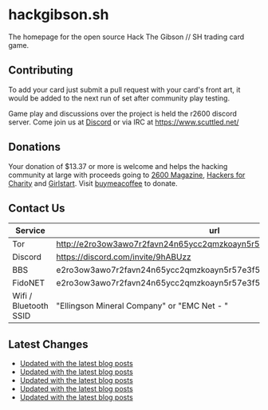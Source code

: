 # hackgibson.sh
The homepage for the open source Hack The Gibson // SH trading card game.


## Contributing

To add your card just submit a pull request with your card's front art, it would be added to the next run of set after community play testing.

Game play and discussions over the project is held the r2600 discord server. Come join us at [Discord](https://discord.com/invite/9hABUzz) or via IRC at https://www.scuttled.net/


## Donations

Your donation of $13.37 or more is welcome and helps the hacking community at large with proceeds going to [2600 Magazine](https://2600.com/), [Hackers for Charity](https://hackersforcharity.org) and [Girlstart](https://girlstart.org).  Visit [buymeacoffee](https://www.buymeacoffee.com/hackgibson.sh) to donate.


## Contact Us

Service | url
-|-
Tor | http://e2ro3ow3awo7r2favn24n65ycc2qmzkoayn5r57e3f56nvjwdcgg32ad.onion
Discord | https://discord.com/invite/9hABUzz
BBS | e2ro3ow3awo7r2favn24n65ycc2qmzkoayn5r57e3f56nvjwdcgg32ad.onion:23
FidoNET | e2ro3ow3awo7r2favn24n65ycc2qmzkoayn5r57e3f56nvjwdcgg32ad.onion:24554
Wifi / Bluetooth SSID | "Ellingson Mineral Company" or "EMC Net - <fidonet address>"

## Latest Changes
<!-- BLOG-POST-LIST:START -->
- [Updated with the latest blog posts](https://github.com/DFW2600/hackgibson.sh/commit/8a3edaf71304a96f086b17b0a3ee342c890d6a77)
- [Updated with the latest blog posts](https://github.com/DFW2600/hackgibson.sh/commit/6e2285505ebf2d3303b190b049f6c99c8ab90534)
- [Updated with the latest blog posts](https://github.com/DFW2600/hackgibson.sh/commit/fb7c9adedbc1bd16a67b72eb6e05be5130e6e6b4)
- [Updated with the latest blog posts](https://github.com/DFW2600/hackgibson.sh/commit/5081551817ef42f901598f9f3d2f699648cfbe4d)
- [Updated with the latest blog posts](https://github.com/DFW2600/hackgibson.sh/commit/f9951536fa34104f3d84feb3b6e1f19d87d7f9f5)
<!-- BLOG-POST-LIST:END -->
